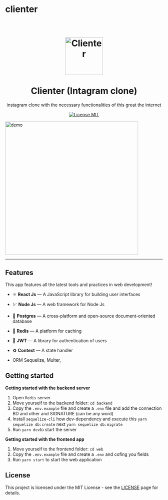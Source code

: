 # clienter
<h1 align="center">
<br>
  <img src="./.github/logo.svg" alt="Clienter" width="120">
<br>
<br>
Clienter (Intagram clone)
</h1>

<p align="center">instagram clone with the necessary functionalities of this great the internet</p>

<p align="center">
  <a href="https://opensource.org/licenses/MIT">
    <img src="https://img.shields.io/badge/License-MIT-blue.svg](https://www.google.com/url?sa=i&url=https%3A%2F%2Fwww.vectorstock.com%2Froyalty-free-vector%2Fhappy-client-icon-simple-style-vector-22606527&psig=AOvVaw3JJEAjScTkFfnrNfTAznt5&ust=1696758248225000&source=images&cd=vfe&opi=89978449&ved=0CBEQjRxqFwoTCKiMiZjT44EDFQAAAAAdAAAAABAG)" alt="License MIT">
  </a>
</p>

[//]: # "Add your gifs/images here:"

<div>
  <img src="./.github/photogram.gif" alt="demo" height="425">
  <!-- <img src="IMAGE_2_URL" alt="demo" height="425"> -->
</div>

<hr />

## Features

[//]: # "Add the features of your project here:"

This app features all the latest tools and practices in web development!

- ⚛️ **React Js** — A JavaScript library for building user interfaces
- 💹 **Node Js** — A web framework for Node Js
- 📄 **Postgres** — A cross-platform and open-source document-oriented database
- 📄 **Redis** — A platform for caching
- 🔐 **JWT** — A library for authentication of users
- ♻️ **Context** — A state handler

- ORM Sequelize, Multer,

## Getting started

**Getting started with the backend server**

1. Open `Redis` server
2. Move yourself to the backend folder: `cd backend`
3. Copy the `.env.example` file and create a `.env` file and add the connection BD and other and SIGNATURE (can be any word)
4. Install `sequelize-cli` how dev-dependency and execute this `yarn sequelize db:create` next `yarn sequelize db:migrate`
5. Run `yarn dev`to start the server

**Getting started with the frontend app**

1. Move yourself to the frontend folder: `cd web`
2. Copy the `.env.example` file and create a `.env` and cofing you fields
3. Run `yarn start` to start the web application

## License

This project is licensed under the MIT License - see the [LICENSE](https://opensource.org/licenses/MIT) page for details.
